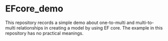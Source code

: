 # EFcore_demo
This repository records a simple demo about one-to-multi and multi-to-multi relationships in creating a model by using EF core.
The example in this repository has no practical meanings.
